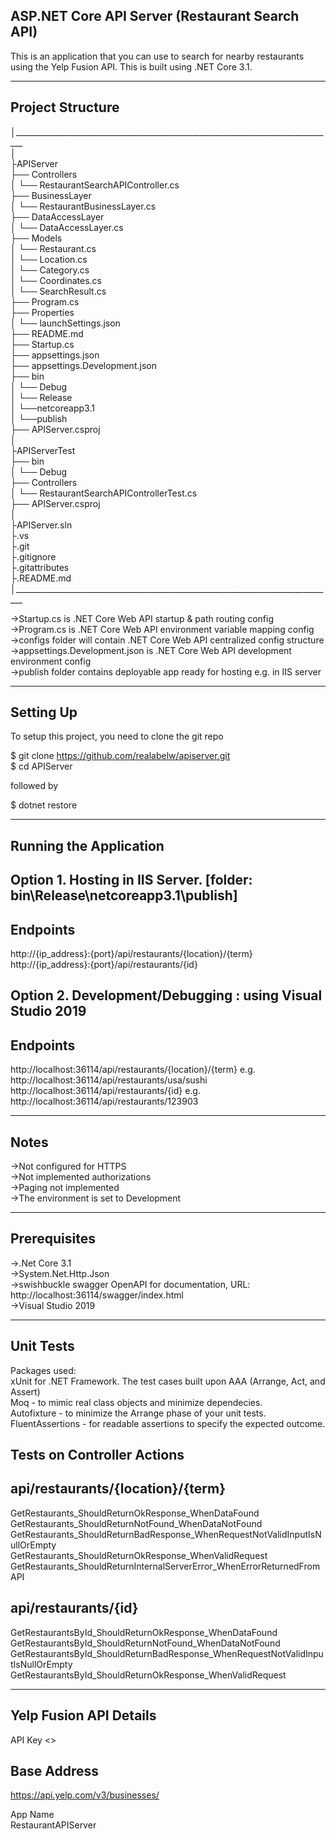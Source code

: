 ASP.NET Core API Server (Restaurant Search API)
-----------------
This is an application that you can use to search for nearby restaurants using the Yelp Fusion API. This is built using .NET Core 3.1.

-----------------
Project Structure
-----------------
│________________________________________________________________________________  
│  
├APIServer  
├── Controllers  
│   └── RestaurantSearchAPIController.cs  
├── BusinessLayer  
│   └── RestaurantBusinessLayer.cs  
├── DataAccessLayer  
│   └── DataAccessLayer.cs  
├── Models  
│   └── Restaurant.cs  
│   └── Location.cs  
│   └── Category.cs  
│   └── Coordinates.cs  
│   └── SearchResult.cs  
├── Program.cs  
├── Properties  
│   └── launchSettings.json  
├── README.md  
├── Startup.cs  
├── appsettings.json  
├── appsettings.Development.json  
├── bin  
│   └── Debug  
│   └── Release  
│       └──netcoreapp3.1  
│          └──publish  
├── APIServer.csproj  
│  
├APIServerTest  
├── bin  
│   └── Debug  
├── Controllers  
│   └── RestaurantSearchAPIControllerTest.cs  
├── APIServer.csproj  
│  
├APIServer.sln  
├.vs  
├.git  
├.gitignore  
├.gitattributes  
├.README.md  
│________________________________________________________________________________  
  
->Startup.cs is .NET Core Web API startup & path routing config  
->Program.cs is .NET Core Web API environment variable mapping config  
->configs folder will contain .NET Core Web API centralized config structure   
->appsettings.Development.json is .NET Core Web API development environment config  
->publish folder contains deployable app ready for hosting e.g. in IIS server  
  
-----------------  
Setting Up  
-----------------  
To setup this project, you need to clone the git repo  
  
$ git clone https://github.com/realabelw/apiserver.git  
$ cd APIServer  
  
followed by  
  
$ dotnet restore  
  
  
-----------------  
Running the Application  
-----------------  
Option 1. Hosting in IIS Server. [folder: bin\Release\netcoreapp3.1\publish\]  
-----------------  
Endpoints  
-----------------  
http://{ip_address}:{port}/api/restaurants/{location}/{term}  
http://{ip_address}:{port}/api/restaurants/{id}  
  
  
  
Option 2. Development/Debugging : using Visual Studio 2019  
-----------------  
Endpoints  
-----------------  
http://localhost:36114/api/restaurants/{location}/{term} e.g. http://localhost:36114/api/restaurants/usa/sushi  
http://localhost:36114/api/restaurants/{id} e.g. http://localhost:36114/api/restaurants/123903  
  
  
-----------------  
Notes  
-----------------  
->Not configured for HTTPS  
->Not implemented authorizations  
->Paging not implemented  
->The environment is set to Development  
  
-----------------  
Prerequisites  
-----------------  
->.Net Core 3.1  
->System.Net.Http.Json  
->swishbuckle swagger OpenAPI for documentation, URL: http://localhost:36114/swagger/index.html  
->Visual Studio 2019  
  
  
-----------------  
Unit Tests  
-----------------  
Packages used:   
xUnit for .NET Framework. The test cases built upon AAA (Arrange, Act, and Assert)  
Moq - to mimic real class objects and minimize dependecies.  
Autofixture - to minimize the Arrange phase of your unit tests.  
FluentAssertions - for readable assertions to specify the expected outcome.  
  
Tests on Controller Actions  
----------------------------  
api/restaurants/{location}/{term}  	
----------------------------
  
GetRestaurants_ShouldReturnOkResponse_WhenDataFound  
GetRestaurants_ShouldReturnNotFound_WhenDataNotFound  
GetRestaurants_ShouldReturnBadResponse_WhenRequestNotValidInputIsNullOrEmpty  
GetRestaurants_ShouldReturnOkResponse_WhenValidRequest  
GetRestaurants_ShouldReturnInternalServerError_WhenErrorReturnedFromAPI  
  
  
api/restaurants/{id}  
----------------------------

GetRestaurantsById_ShouldReturnOkResponse_WhenDataFound  
GetRestaurantsById_ShouldReturnNotFound_WhenDataNotFound  
GetRestaurantsById_ShouldReturnBadResponse_WhenRequestNotValidInputIsNullOrEmpty  
GetRestaurantsById_ShouldReturnOkResponse_WhenValidRequest  
 

----------------------------  
Yelp Fusion API Details  
----------------------------  
API Key
<<in settings file>>  
  
Base Address  
-----------  
https://api.yelp.com/v3/businesses/  
  
App Name  
RestaurantAPIServer  
  

